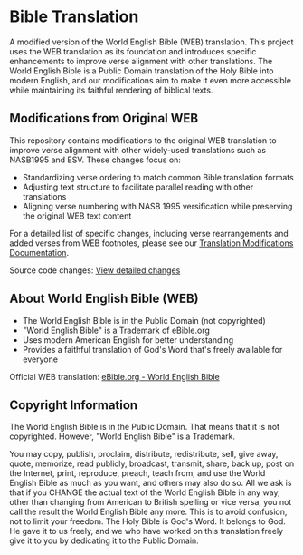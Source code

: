 # Bible Translation

A modified version of the World English Bible (WEB) translation. This project uses the WEB translation as its foundation and introduces specific enhancements to improve verse alignment with other translations. The World English Bible is a Public Domain translation of the Holy Bible into modern English, and our modifications aim to make it even more accessible while maintaining its faithful rendering of biblical texts.

## Modifications from Original WEB
This repository contains modifications to the original WEB translation to improve verse alignment with other widely-used translations such as NASB1995 and ESV. These changes focus on:
- Standardizing verse ordering to match common Bible translation formats
- Adjusting text structure to facilitate parallel reading with other translations
- Aligning verse numbering with NASB 1995 versification while preserving the original WEB text content

For a detailed list of specific changes, including verse rearrangements and added verses from WEB footnotes, please see our [Translation Modifications Documentation](https://versewell.github.io/translation#translation-modifications).

Source code changes: [View detailed changes](https://github.com/VerseWell/WEBTranslation/pull/1/files)

## About World English Bible (WEB)
- The World English Bible is in the Public Domain (not copyrighted)
- "World English Bible" is a Trademark of eBible.org
- Uses modern American English for better understanding
- Provides a faithful translation of God's Word that's freely available for everyone

Official WEB translation: [eBible.org - World English Bible](https://ebible.org/find/show.php?id=engwebp)

## Copyright Information

The World English Bible is in the Public Domain. That means that it is not copyrighted. However, "World English Bible" is a Trademark.

You may copy, publish, proclaim, distribute, redistribute, sell, give away, quote, memorize, read publicly, broadcast, transmit, share, back up, post on the Internet, print, reproduce, preach, teach from, and use the World English Bible as much as you want, and others may also do so. All we ask is that if you CHANGE the actual text of the World English Bible in any way, other than changing from American to British spelling or vice versa, you not call the result the World English Bible any more. This is to avoid confusion, not to limit your freedom. The Holy Bible is God's Word. It belongs to God. He gave it to us freely, and we who have worked on this translation freely give it to you by dedicating it to the Public Domain.
